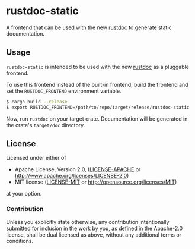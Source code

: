 # rustdoc-static

A frontend that can be used with the new [rustdoc] to generate static
documentation.

## Usage

`rustdoc-static` is intended to be used with the new [rustdoc] as a pluggable
frontend.

To use this frontend instead of the built-in frontend, build the frontend and
set the `RUSTDOC_FRONTEND` environment variable.

```bash
$ cargo build --release
$ export RUSTDOC_FRONTEND=/path/to/repo/target/release/rustdoc-static
```

Now, run `rustdoc` on your target crate. Documentation will be generated in the
crate's `target/doc` directory.

[rustdoc]: https://github.com/steveklabnik/rustdoc

## License

Licensed under either of

 * Apache License, Version 2.0, ([LICENSE-APACHE](LICENSE-APACHE) or http://www.apache.org/licenses/LICENSE-2.0)
 * MIT license ([LICENSE-MIT](LICENSE-MIT) or http://opensource.org/licenses/MIT)

at your option.

### Contribution

Unless you explicitly state otherwise, any contribution intentionally submitted
for inclusion in the work by you, as defined in the Apache-2.0 license, shall be
dual licensed as above, without any additional terms or conditions.
